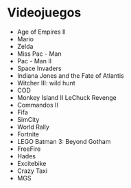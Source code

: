 # Videojuegos

* Age of Empires II
* Mario
* Zelda
* Miss Pac - Man
* Pac - Man II
* Space Invaders
* Indiana Jones and the Fate of Atlantis
* Witcher III: wild hunt
* COD
* Monkey Island II LeChuck Revenge
* Commandos II
* Fifa
* SimCity 
* World Rally
* Fortnite 
* LEGO Batman 3: Beyond Gotham
* FreeFire
* Hades
* Excitebike
* Crazy Taxi
* MGS
